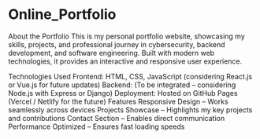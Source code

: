 # Online_Portfolio
About the Portfolio
This is my personal portfolio website, showcasing my skills, projects, and professional journey in cybersecurity, backend development, and software engineering. Built with modern web technologies, it provides an interactive and responsive user experience.

Technologies Used
Frontend: HTML, CSS, JavaScript (considering React.js or Vue.js for future updates)
Backend: (To be integrated – considering Node.js with Express or Django)
Deployment: Hosted on GitHub Pages (Vercel / Netlify for the future)
Features
Responsive Design – Works seamlessly across devices
Projects Showcase – Highlights my key projects and contributions
Contact Section – Enables direct communication
Performance Optimized – Ensures fast loading speeds
